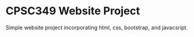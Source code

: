 # CPSC349 Website Project

Simple website project incorporating html, css, bootstrap, and javacsript.
